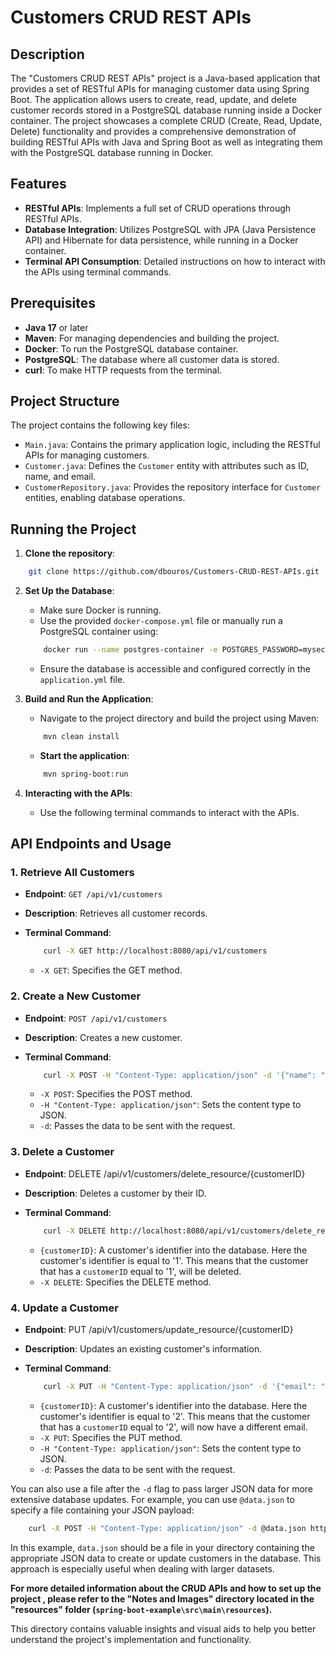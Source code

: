 # Customers CRUD REST APIs

## Description

The "Customers CRUD REST APIs" project is a Java-based application that provides a set of RESTful APIs for managing customer data using Spring Boot. The application allows users to create, read, update, and delete customer records stored in a PostgreSQL database running inside a Docker container. The project showcases a complete CRUD (Create, Read, Update, Delete) functionality and provides a comprehensive demonstration of building RESTful APIs with Java and Spring Boot as well as integrating them with the PostgreSQL database running in Docker.

## Features

- **RESTful APIs**: Implements a full set of CRUD operations through RESTful APIs.
- **Database Integration**: Utilizes PostgreSQL with JPA (Java Persistence API) and Hibernate for data persistence, while running in a Docker container.
- **Terminal API Consumption**: Detailed instructions on how to interact with the APIs using terminal commands.

## Prerequisites

- **Java 17** or later
- **Maven**: For managing dependencies and building the project.
- **Docker**: To run the PostgreSQL database container.
- **PostgreSQL**: The database where all customer data is stored.
- **curl**: To make HTTP requests from the terminal.

## Project Structure

The project contains the following key files:

- `Main.java`: Contains the primary application logic, including the RESTful APIs for managing customers.
- `Customer.java`: Defines the `Customer` entity with attributes such as ID, name, and email.
- `CustomerRepository.java`: Provides the repository interface for `Customer` entities, enabling database operations.

## Running the Project

1. **Clone the repository**:

```bash
    git clone https://github.com/dbouros/Customers-CRUD-REST-APIs.git
```

2. **Set Up the Database**:
    - Make sure Docker is running.
    - Use the provided `docker-compose.yml` file or manually run a PostgreSQL container using:

    ```bash
        docker run --name postgres-container -e POSTGRES_PASSWORD=mysecretpassword -d -p 5432:5432 postgres
    ```

    - Ensure the database is accessible and configured correctly in the `application.yml` file.

3. **Build and Run the Application**:
    - Navigate to the project directory and build the project using Maven:

    ```bash
        mvn clean install
    ```
    - **Start the application**:
    ```bash
        mvn spring-boot:run
    ```

4. **Interacting with the APIs**:
    - Use the following terminal commands to interact with the APIs.

## API Endpoints and Usage

### 1. Retrieve All Customers

- **Endpoint**: `GET /api/v1/customers`
- **Description**: Retrieves all customer records.
- **Terminal Command**:

    ```bash
        curl -X GET http://localhost:8080/api/v1/customers
    ```

    - `-X GET`: Specifies the GET method.

### 2. Create a New Customer

- **Endpoint**: `POST /api/v1/customers`
- **Description**: Creates a new customer.
- **Terminal Command**:
    ```bash
        curl -X POST -H "Content-Type: application/json" -d '{"name": "John Doe", "email": "john.doe@example.com", "age": 32}' http://localhost:8080/api/v1/customers
    ```

    - `-X POST`: Specifies the POST method.
    - `-H "Content-Type: application/json"`: Sets the content type to JSON.
    - `-d`: Passes the data to be sent with the request.

### 3. Delete a Customer

- **Endpoint**: DELETE /api/v1/customers/delete_resource/{customerID}
- **Description**: Deletes a customer by their ID.
- **Terminal Command**:

    ```bash
        curl -X DELETE http://localhost:8080/api/v1/customers/delete_resource/1
    ```

    - `{customerID}`: A customer's identifier into the database. Here the customer's identifier is equal to '1'. This means that the customer that has a `customerID` equal to '1', will be deleted.
    - `-X DELETE`: Specifies the DELETE method.

### 4. Update a Customer

- **Endpoint**: PUT /api/v1/customers/update_resource/{customerID}
- **Description**: Updates an existing customer's information.
- **Terminal Command**:

    ```bash
        curl -X PUT -H "Content-Type: application/json" -d '{"email": "jane.doe@example.com"}' http://localhost:8080/api/v1/customers/update_resource/2
    ```

    - `{customerID}`: A customer's identifier into the database. Here the customer's identifier is equal to '2'. This means that the customer that has a `customerID` equal to '2', will now have a different email.
    - `-X PUT`: Specifies the PUT method.
    - `-H "Content-Type: application/json"`: Sets the content type to JSON.
    - `-d`: Passes the data to be sent with the request.

You can also use a file after the `-d` flag to pass larger JSON data for more extensive database updates. For example, you can use `@data.json` to specify a file containing your JSON payload:

```bash
    curl -X POST -H "Content-Type: application/json" -d @data.json http://localhost:8080/api/v1/customers
```

In this example, `data.json` should be a file in your directory containing the appropriate JSON data to create or update customers in the database. This approach is especially useful when dealing with larger datasets.

**For more detailed information about the CRUD APIs and how to set up the project , please refer to the "Notes and Images" directory located in the "resources" folder (`spring-boot-example\src\main\resources`).**

This directory contains valuable insights and visual aids to help you better understand the project's implementation and functionality.
